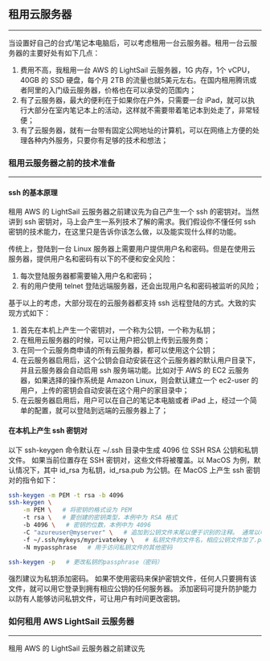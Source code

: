 ## 租用云服务器
---
当设置好自己的台式/笔记本电脑后，可以考虑租用一台云服务器。租用一台云服务器的主要好处有如下几点：
1. 费用不高，我租用一台 AWS 的 LightSail 云服务器，1G 内存，1个 vCPU，40GB 的 SSD 硬盘，每个月 2TB 
   的流量也就5美元左右。在国内租用腾讯或者阿里的入门级云服务器，价格也在可以承受的范围内；
2. 有了云服务器，最大的便利在于如果你在户外，只需要一台 iPad，就可以执行大部分在室内笔记本上的活动，这样就不需要带着笔记本到处走了，非常轻便；
3. 有了云服务器，就有一台带有固定公网地址的计算机，可以在网络上方便的处理各种内外服务，只要你有足够的技术和想法；

### 租用云服务器之前的技术准备
---
#### ssh 的基本原理
租用 AWS 的 LightSail 云服务器之前建议先为自己产生一个 ssh 的密钥对。当然讲到 ssh 
密钥对，马上会产生一系列技术了解的需求。我们假设你不懂任何 ssh 密钥的技术能力，在这里只是告诉你该怎么做，以及能实现什么样的功能。

传统上，登陆到一台 Linux 服务器上需要用户提供用户名和密码。但是在使用云服务器，提供用户名和密码有以下的不便和安全风险：
1. 每次登陆服务器都需要输入用户名和密码；
2. 有的用户使用 telnet 登陆远端服务器，还会出现用户名和密码被监听的风险；

基于以上的考虑，大部分现在的云服务器都支持 ssh 远程登陆的方式。大致的实现方式如下：
1. 首先在本机上产生一个密钥对，一个称为公钥，一个称为私钥；
2. 在租用云服务器的时候，可以让用户把公钥上传到云服务商；
3. 在同一个云服务商申请的所有云服务器，都可以使用这个公钥；
4. 在云服务器启用后，这个公钥会自动安装在这个云服务器的默认用户目录下，并且云服务器会自动启用 ssh 服务端功能。比如对于 AWS 的 EC2 
   云服务器，如果选择的操作系统是 Amazon Linux，则会默认建立一个 ec2-user 的用户，上传的密钥会自动安装在这个用户的家目录中；
5. 在云服务器启用后，用户可以在自己的笔记本电脑或者 iPad 上，经过一个简单的配置，就可以登陆到远端的云服务器上了；

#### 在本机上产生 ssh 密钥对
以下 ssh-keygen 命令默认在 ~/.ssh 目录中生成 4096 位 SSH RSA 公钥和私钥文件。 如果当前位置存在 SSH 
密钥对，这些文件将被覆盖。以 MacOS 为例，默认情况下，其中 id_rsa 为私钥，id_rsa.pub 为公钥。在 MacOS 上产生 ssh 
密钥对的指令如下：
```bash
ssh-keygen -m PEM -t rsa -b 4096
ssh-keygen \
    -m PEM \   # 将密钥的格式设为 PEM
    -t rsa \   # 要创建的密钥类型，本例中为 RSA 格式
    -b 4096 \   # 密钥的位数，本例中为 4096
    -C "azureuser@myserver" \   # 追加到公钥文件末尾以便于识别的注释。 通常以电子邮件地址用作注释
    -f ~/.ssh/mykeys/myprivatekey \   # 私钥文件的文件名，相应公钥文件加了.pub后缀，生成在相同目录中 
    -N mypassphrase   # 用于访问私钥文件的其他密码
    
ssh-keygen -p   # 更改私钥的passphrase（密码）
```
强烈建议为私钥添加密码。 如果不使用密码来保护密钥文件，任何人只要拥有该文件，就可以用它登录到拥有相应公钥的任何服务器。 添加密码可提升防护能力以防有人能够访问私钥文件，可让用户有时间更改密钥。

### 如何租用 AWS LightSail 云服务器
---
租用 AWS 的 LightSail 云服务器之前建议先